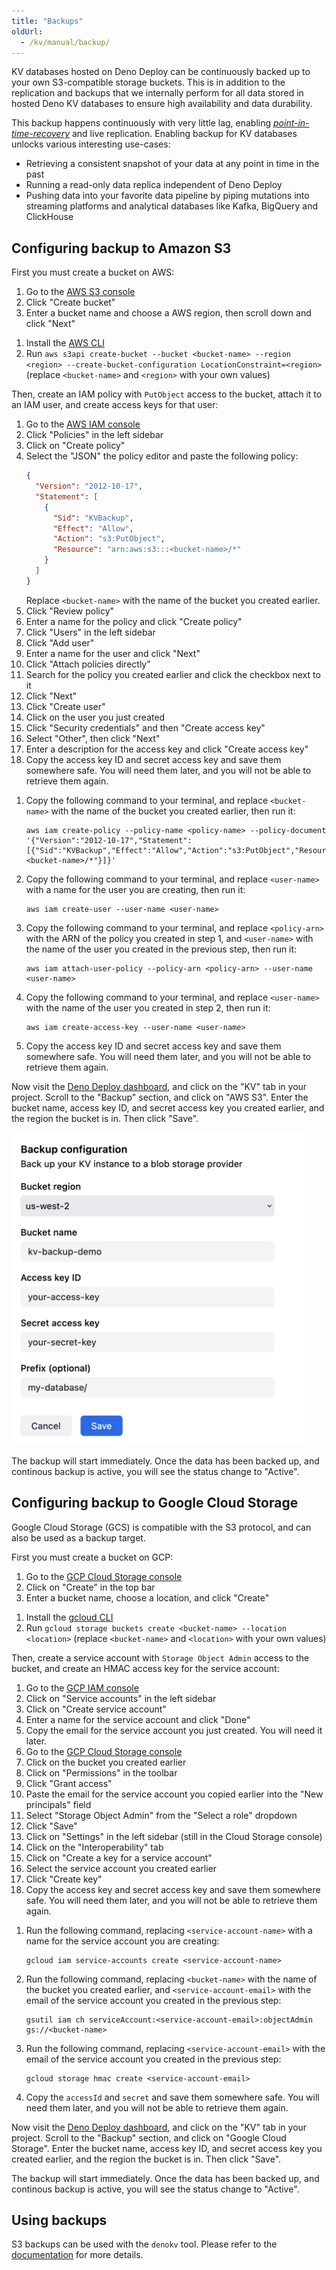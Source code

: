 ```yaml
---
title: "Backups"
oldUrl:
  - /kv/manual/backup/
---
```


<deno-admonition></deno-admonition>

KV databases hosted on Deno Deploy can be continuously backed up to your own
S3-compatible storage buckets. This is in addition to the replication and
backups that we internally perform for all data stored in hosted Deno KV
databases to ensure high availability and data durability.

This backup happens continuously with very little lag, enabling
_[point-in-time-recovery](https://en.wikipedia.org/wiki/Point-in-time_recovery)_
and live replication. Enabling backup for KV databases unlocks various
interesting use-cases:

- Retrieving a consistent snapshot of your data at any point in time in the past
- Running a read-only data replica independent of Deno Deploy
- Pushing data into your favorite data pipeline by piping mutations into
  streaming platforms and analytical databases like Kafka, BigQuery and
  ClickHouse

## Configuring backup to Amazon S3

First you must create a bucket on AWS:

<deno-tabs group-id="aws-tool">
<deno-tab value="console" label="AWS Console" default>

1. Go to the [AWS S3 console](https://s3.console.aws.amazon.com/s3/home)
2. Click "Create bucket"
3. Enter a bucket name and choose a AWS region, then scroll down and click
   "Next"

</deno-tab>
<deno-tab value="cli" label="AWS CLI">

1. Install the
   [AWS CLI](https://docs.aws.amazon.com/cli/latest/userguide/getting-started-install.html)
2. Run
   `aws s3api create-bucket --bucket <bucket-name> --region <region> --create-bucket-configuration LocationConstraint=<region>`
   (replace `<bucket-name>` and `<region>` with your own values)

</deno-tab>
</deno-tabs>

Then, create an IAM policy with `PutObject` access to the bucket, attach it to
an IAM user, and create access keys for that user:

<deno-tabs group-id="aws-tool">
<deno-tab value="console" label="AWS Console" default>

1. Go to the [AWS IAM console](https://console.aws.amazon.com/iam/home)
2. Click "Policies" in the left sidebar
3. Click on "Create policy"
4. Select the "JSON" the policy editor and paste the following policy:
   ```json
   {
     "Version": "2012-10-17",
     "Statement": [
       {
         "Sid": "KVBackup",
         "Effect": "Allow",
         "Action": "s3:PutObject",
         "Resource": "arn:aws:s3:::<bucket-name>/*"
       }
     ]
   }
   ```
   Replace `<bucket-name>` with the name of the bucket you created earlier.
5. Click "Review policy"
6. Enter a name for the policy and click "Create policy"
7. Click "Users" in the left sidebar
8. Click "Add user"
9. Enter a name for the user and click "Next"
10. Click "Attach policies directly"
11. Search for the policy you created earlier and click the checkbox next to it
12. Click "Next"
13. Click "Create user"
14. Click on the user you just created
15. Click "Security credentials" and then "Create access key"
16. Select "Other", then click "Next"
17. Enter a description for the access key and click "Create access key"
18. Copy the access key ID and secret access key and save them somewhere safe.
    You will need them later, and you will not be able to retrieve them again.

</deno-tab>
<deno-tab value="cli" label="AWS CLI">

1. Copy the following command to your terminal, and replace `<bucket-name>` with
   the name of the bucket you created earlier, then run it:
   ```
   aws iam create-policy --policy-name <policy-name> --policy-document '{"Version":"2012-10-17","Statement":[{"Sid":"KVBackup","Effect":"Allow","Action":"s3:PutObject","Resource":"arn:aws:s3:::<bucket-name>/*"}]}'
   ```
2. Copy the following command to your terminal, and replace `<user-name>` with a
   name for the user you are creating, then run it:
   ```
   aws iam create-user --user-name <user-name>
   ```
3. Copy the following command to your terminal, and replace `<policy-arn>` with
   the ARN of the policy you created in step 1, and `<user-name>` with the name
   of the user you created in the previous step, then run it:
   ```
   aws iam attach-user-policy --policy-arn <policy-arn> --user-name <user-name>
   ```
4. Copy the following command to your terminal, and replace `<user-name>` with
   the name of the user you created in step 2, then run it:
   ```
   aws iam create-access-key --user-name <user-name>
   ```
5. Copy the access key ID and secret access key and save them somewhere safe.
   You will need them later, and you will not be able to retrieve them again.

</deno-tab>
</deno-tabs>

Now visit the [Deno Deploy dashboard](https://dash.deno.com), and click on the
"KV" tab in your project. Scroll to the "Backup" section, and click on "AWS S3".
Enter the bucket name, access key ID, and secret access key you created earlier,
and the region the bucket is in. Then click "Save".

<img
  src="./images/backup-add-bucket-to-dash.png"
  alt="add backup to dashboard"
  style="height: 500px;"
/>

The backup will start immediately. Once the data has been backed up, and
continous backup is active, you will see the status change to "Active".

## Configuring backup to Google Cloud Storage

Google Cloud Storage (GCS) is compatible with the S3 protocol, and can also be
used as a backup target.

First you must create a bucket on GCP:

<deno-tabs group-id="gcp-tool">
<deno-tab value="console" label="GCP Console" default>

1. Go to the
   [GCP Cloud Storage console](https://console.cloud.google.com/storage/browser)
2. Click on "Create" in the top bar
3. Enter a bucket name, choose a location, and click "Create"

</deno-tab>
<deno-tab value="cli" label="gcloud CLI">

1. Install the [gcloud CLI](https://cloud.google.com/sdk/docs/install)
2. Run `gcloud storage buckets create <bucket-name> --location <location>`
   (replace `<bucket-name>` and `<location>` with your own values)

</deno-tab>
</deno-tabs>

Then, create a service account with `Storage Object Admin` access to the bucket,
and create an HMAC access key for the service account:

<deno-tabs group-id="gcp-tool">
<deno-tab value="console" label="GCP Console" default>

1. Go to the [GCP IAM console](https://console.cloud.google.com/iam-admin/iam)
2. Click on "Service accounts" in the left sidebar
3. Click on "Create service account"
4. Enter a name for the service account and click "Done"
5. Copy the email for the service account you just created. You will need it
   later.
6. Go to the
   [GCP Cloud Storage console](https://console.cloud.google.com/storage/browser)
7. Click on the bucket you created earlier
8. Click on "Permissions" in the toolbar
9. Click "Grant access"
10. Paste the email for the service account you copied earlier into the "New
    principals" field
11. Select "Storage Object Admin" from the "Select a role" dropdown
12. Click "Save"
13. Click on "Settings" in the left sidebar (still in the Cloud Storage console)
14. Click on the "Interoperability" tab
15. Click on "Create a key for a service account"
16. Select the service account you created earlier
17. Click "Create key"
18. Copy the access key and secret access key and save them somewhere safe. You
    will need them later, and you will not be able to retrieve them again.

</deno-tab>
<deno-tab value="cli" label="gcloud CLI">

1. Run the following command, replacing `<service-account-name>` with a name for
   the service account you are creating:
   ```
   gcloud iam service-accounts create <service-account-name>
   ```
2. Run the following command, replacing `<bucket-name>` with the name of the
   bucket you created earlier, and `<service-account-email>` with the email of
   the service account you created in the previous step:
   ```
   gsutil iam ch serviceAccount:<service-account-email>:objectAdmin gs://<bucket-name>
   ```
3. Run the following command, replacing `<service-account-email>` with the email
   of the service account you created in the previous step:
   ```
   gcloud storage hmac create <service-account-email>
   ```
4. Copy the `accessId` and `secret` and save them somewhere safe. You will need
   them later, and you will not be able to retrieve them again.

</deno-tab>
</deno-tabs>

Now visit the [Deno Deploy dashboard](https://dash.deno.com), and click on the
"KV" tab in your project. Scroll to the "Backup" section, and click on "Google
Cloud Storage". Enter the bucket name, access key ID, and secret access key you
created earlier, and the region the bucket is in. Then click "Save".

The backup will start immediately. Once the data has been backed up, and
continous backup is active, you will see the status change to "Active".

## Using backups

S3 backups can be used with the `denokv` tool. Please refer to the
[documentation](https://github.com/denoland/denokv) for more details.
